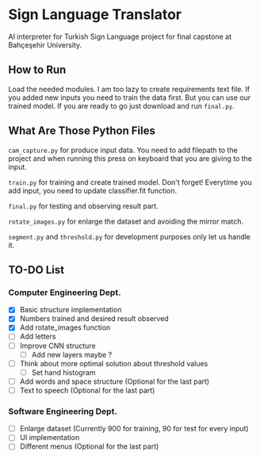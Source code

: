 # Sign Language Translator

AI interpreter for Turkish Sign Language project for final capstone at Bahçeşehir University.

## How to Run

Load the needed modules. I am too lazy to create requirements text file. If you added new inputs
you need to train the data first. But you can use our trained model.
If you are ready to go just download and run `final.py`.

## What Are Those Python Files 

`cam_capture.py` for produce input data. You need to add filepath to the project and when running this press
on keyboard that you are giving to the input.

`train.py` for training and create trained model. Don't forget! Everytime you add input, you need to update
classifier.fit function. 

`final.py` for testing and observing result part.

`rotate_images.py` for enlarge the dataset and avoiding the mirror match.

`segment.py` and `threshold.py` for development purposes only let us handle it.


## TO-DO List

### Computer Engineering Dept.

- [x] Basic structure implementation
- [x] Numbers trained and desired result observed
- [x] Add rotate_images function
- [ ] Add letters
- [ ] Improve CNN structure
    - [ ] Add new layers maybe ?
- [ ] Think about more optimal solution about threshold values
    - [ ] Set hand histogram
- [ ] Add words and space structure (Optional for the last part)
- [ ] Text to speech (Optional for the last part)

### Software Engineering Dept.

- [ ] Enlarge dataset (Currently 900 for training, 90 for test for every input)
- [ ] UI implementation
- [ ] Different menus (Optional for the last part)
